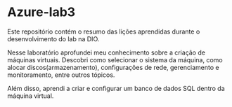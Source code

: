# Azure-lab3
Este repositório contém o resumo das lições aprendidas durante o desenvolvimento do lab na DIO.

Nesse laboratório aprofundei meu conhecimento sobre a criação de máquinas virtuais. 
Descobri como selecionar o sistema da máquina, como alocar discos(armazenamento), configurações de rede, gerenciamento e monitoramento, entre outros tópicos.

Além disso, aprendi a criar e configurar um banco de dados SQL dentro da máquina virtual.
